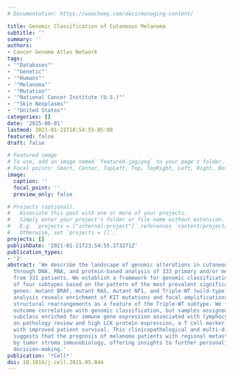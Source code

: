 ```yaml
---
# Documentation: https://wowchemy.com/docs/managing-content/

title: Genomic Classification of Cutaneous Melanoma
subtitle: ''
summary: ''
authors:
- Cancer Genome Atlas Network
tags:
- '"Databases"'
- '"Genetic"'
- '"Humans"'
- '"Melanoma"'
- '"Mutation"'
- '"National Cancer Institute (U.S.)"'
- '"Skin Neoplasms"'
- '"United States"'
categories: []
date: '2015-06-01'
lastmod: 2021-01-21T18:54:55-05:00
featured: false
draft: false

# Featured image
# To use, add an image named `featured.jpg/png` to your page's folder.
# Focal points: Smart, Center, TopLeft, Top, TopRight, Left, Right, BottomLeft, Bottom, BottomRight.
image:
  caption: ''
  focal_point: ''
  preview_only: false

# Projects (optional).
#   Associate this post with one or more of your projects.
#   Simply enter your project's folder or file name without extension.
#   E.g. `projects = ["internal-project"]` references `content/project/deep-learning/index.md`.
#   Otherwise, set `projects = []`.
projects: []
publishDate: '2021-01-21T23:54:55.273271Z'
publication_types:
- '2'
abstract: 'We describe the landscape of genomic alterations in cutaneous melanomas
  through DNA, RNA, and protein-based analysis of 333 primary and/or metastatic melanomas
  from 331 patients. We establish a framework for genomic classification into one
  of four subtypes based on the pattern of the most prevalent significantly mutated
  genes: mutant BRAF, mutant RAS, mutant NF1, and Triple-WT (wild-type). Integrative
  analysis reveals enrichment of KIT mutations and focal amplifications and complex
  structural rearrangements as a feature of the Triple-WT subtype. We found no significant
  outcome correlation with genomic classification, but samples assigned a transcriptomic
  subclass enriched for immune gene expression associated with lymphocyte infiltrate
  on pathology review and high LCK protein expression, a T cell marker, were associated
  with improved patient survival. This clinicopathological and multi-dimensional analysis
  suggests that the prognosis of melanoma patients with regional metastases is influenced
  by tumor stroma immunobiology, offering insights to further personalize therapeutic
  decision-making.'
publication: '*Cell*'
doi: 10.1016/j.cell.2015.05.044
---
```

